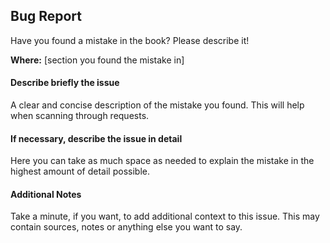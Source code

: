 Bug Report
----------

Have you found a mistake in the book? Please describe it!

**Where:** [section you found the mistake in]

#### Describe briefly the issue

A clear and concise description of the mistake you found. This will help when scanning through requests.

#### If necessary, describe the issue in detail

Here you can take as much space as needed to explain the mistake in the highest amount of detail possible.

#### Additional Notes

Take a minute, if you want, to add additional context to this issue. This may contain sources, notes or anything else you want to say.
